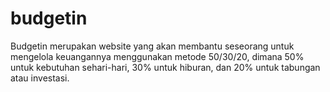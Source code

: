 # budgetin
Budgetin merupakan website yang akan membantu seseorang untuk mengelola keuangannya menggunakan metode 50/30/20, dimana 50% untuk kebutuhan sehari-hari, 30% untuk hiburan, dan 20% untuk tabungan atau investasi.

